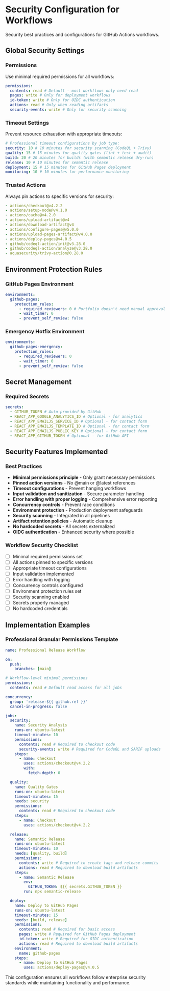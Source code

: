 # Security Configuration for Workflows

Security best practices and configurations for GitHub Actions workflows.

## Global Security Settings

### Permissions

Use minimal required permissions for all workflows:

```yaml
permissions:
  contents: read # Default - most workflows only need read
  pages: write # Only for deployment workflows
  id-token: write # Only for OIDC authentication
  actions: read # Only when reading artifacts
  security-events: write # Only for security scanning
```

### Timeout Settings

Prevent resource exhaustion with appropriate timeouts:

```yaml
# Professional timeout configurations by job type:
security: 10 # 10 minutes for security scanning (CodeQL + Trivy)
quality: 15 # 15 minutes for quality gates (lint + test + audit)
build: 20 # 20 minutes for builds (with semantic release dry-run)
release: 10 # 10 minutes for semantic release
deployment: 15 # 15 minutes for GitHub Pages deployment
monitoring: 10 # 10 minutes for performance monitoring
```

### Trusted Actions

Always pin actions to specific versions for security:

```yaml
- actions/checkout@v4.2.2
- actions/setup-node@v4.1.0
- actions/cache@v4.2.0
- actions/upload-artifact@v4
- actions/download-artifact@v4
- actions/configure-pages@v5.0.0
- actions/upload-pages-artifact@v4.0.0
- actions/deploy-pages@v4.0.5
- github/codeql-action/init@v3.28.0
- github/codeql-action/analyze@v3.28.0
- aquasecurity/trivy-action@0.28.0
```

## Environment Protection Rules

### GitHub Pages Environment

```yaml
environments:
  github-pages:
    protection_rules:
      - required_reviewers: 0 # Portfolio doesn't need manual approval
      - wait_timer: 0
      - prevent_self_review: false
```

### Emergency Hotfix Environment

```yaml
environments:
  github-pages-emergency:
    protection_rules:
      - required_reviewers: 0
      - wait_timer: 0
      - prevent_self_review: false
```

## Secret Management

### Required Secrets

```yaml
secrets:
  - GITHUB_TOKEN # Auto-provided by GitHub
  - REACT_APP_GOOGLE_ANALYTICS_ID # Optional - for analytics
  - REACT_APP_EMAILJS_SERVICE_ID # Optional - for contact form
  - REACT_APP_EMAILJS_TEMPLATE_ID # Optional - for contact form
  - REACT_APP_EMAILJS_PUBLIC_KEY # Optional - for contact form
  - REACT_APP_GITHUB_TOKEN # Optional - for GitHub API
```

## Security Features Implemented

### Best Practices

- **Minimal permissions principle** - Only grant necessary permissions
- **Pinned action versions** - No @main or @latest references
- **Timeout configurations** - Prevent hanging workflows
- **Input validation and sanitization** - Secure parameter handling
- **Error handling with proper logging** - Comprehensive error reporting
- **Concurrency controls** - Prevent race conditions
- **Environment protection** - Production deployment safeguards
- **Security scanning** - Integrated in all pipelines
- **Artifact retention policies** - Automatic cleanup
- **No hardcoded secrets** - All secrets externalized
- **OIDC authentication** - Enhanced security where possible

### Workflow Security Checklist

- [ ] Minimal required permissions set
- [ ] All actions pinned to specific versions
- [ ] Appropriate timeout configurations
- [ ] Input validation implemented
- [ ] Error handling with logging
- [ ] Concurrency controls configured
- [ ] Environment protection rules set
- [ ] Security scanning enabled
- [ ] Secrets properly managed
- [ ] No hardcoded credentials

## Implementation Examples

### Professional Granular Permissions Template

```yaml
name: Professional Release Workflow

on:
  push:
    branches: [main]

# Workflow-level minimal permissions
permissions:
  contents: read # Default read access for all jobs

concurrency:
  group: 'release-${{ github.ref }}'
  cancel-in-progress: false

jobs:
  security:
    name: Security Analysis
    runs-on: ubuntu-latest
    timeout-minutes: 10
    permissions:
      contents: read # Required to checkout code
      security-events: write # Required for CodeQL and SARIF uploads
    steps:
      - name: Checkout
        uses: actions/checkout@v4.2.2
        with:
          fetch-depth: 0

  quality:
    name: Quality Gates
    runs-on: ubuntu-latest
    timeout-minutes: 15
    needs: security
    permissions:
      contents: read # Required to checkout code
    steps:
      - name: Checkout
        uses: actions/checkout@v4.2.2

  release:
    name: Semantic Release
    runs-on: ubuntu-latest
    timeout-minutes: 10
    needs: [quality, build]
    permissions:
      contents: write # Required to create tags and release commits
      actions: read # Required to download build artifacts
    steps:
      - name: Semantic Release
        env:
          GITHUB_TOKEN: ${{ secrets.GITHUB_TOKEN }}
        run: npx semantic-release

  deploy:
    name: Deploy to GitHub Pages
    runs-on: ubuntu-latest
    timeout-minutes: 15
    needs: [build, release]
    permissions:
      contents: read # Required for basic access
      pages: write # Required for GitHub Pages deployment
      id-token: write # Required for OIDC authentication
      actions: read # Required to download build artifacts
    environment:
      name: github-pages
    steps:
      - name: Deploy to GitHub Pages
        uses: actions/deploy-pages@v4.0.5
```

This configuration ensures all workflows follow enterprise security standards while maintaining functionality and performance.
